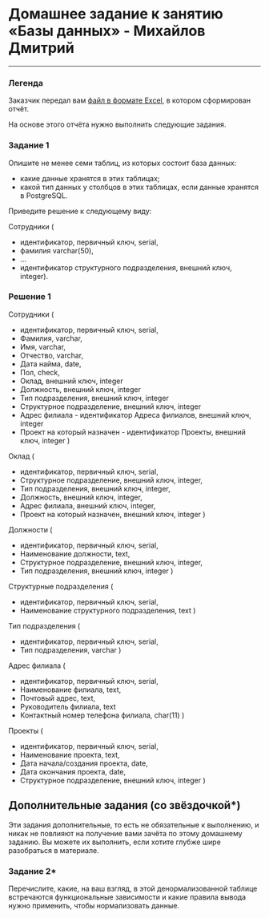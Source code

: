 # Домашнее задание к занятию «Базы данных» - Михайлов Дмитрий

---
### Легенда

Заказчик передал вам [файл в формате Excel](https://github.com/netology-code/sdb-homeworks/blob/main/resources/hw-12-1.xlsx), в котором сформирован отчёт. 

На основе этого отчёта нужно выполнить следующие задания.

### Задание 1

Опишите не менее семи таблиц, из которых состоит база данных:

- какие данные хранятся в этих таблицах;
- какой тип данных у столбцов в этих таблицах, если данные хранятся в PostgreSQL.

Приведите решение к следующему виду:

Сотрудники (

- идентификатор, первичный ключ, serial,
- фамилия varchar(50),
- ...
- идентификатор структурного подразделения, внешний ключ, integer).

### Решение 1

Сотрудники (
- идентификатор, первичный ключ, serial,
- Фамилия, varchar,
- Имя, varchar,
- Отчество, varchar,
- Дата найма, date,
- Пол, check,
- Оклад, внешний ключ, integer
- Должность, внешний ключ, integer
- Тип подразделения, внешний ключ, integer
- Структурное подразделение, внешний ключ, integer
- Адрес филиала - идентификатор Адреса филиалов, внешний ключ, integer
- Проект на который назначен - идентификатор Проекты, внешний ключ, integer )

Оклад (
- идентификатор, первичный ключ, serial,
- Структурное подразделение, внешний ключ, integer,
- Тип подразделения, внешний ключ, integer,
- Должность, внешний ключ, integer,
- Адрес филиала, внешний ключ, integer,
- Проект на который назначен, внешний ключ, integer )

Должности (
- идентификатор, первичный ключ, serial,
- Наименование должности, text,
- Структурное подразделение, внешний ключ, integer,
- Тип подразделения, внешний ключ, integer )

Структурные подразделения (
- идентификатор, первичный ключ, serial,
- Наименование структурного подразделения, text )

Тип подразделения (
- идентификатор, первичный ключ, serial,
- Тип подразделения, varchar )

Адрес филиала (
- идентификатор, первичный ключ, serial,
- Наименование филиала, text,
- Почтовый адрес, text,
- Руководитель филиала, text
- Контактный номер телефона филиала, char(11) )

Проекты (
- идентификатор, первичный ключ, serial,
- Наименование проекта, text,
- Дата начала/создания проекта, date, 
- Дата окончания проекта, date,
- Структурное подразделение, внешний ключ, integer )


## Дополнительные задания (со звёздочкой*)
Эти задания дополнительные, то есть не обязательные к выполнению, и никак не повлияют на получение вами зачёта по этому домашнему заданию. Вы можете их выполнить, если хотите глубже шире разобраться в материале.


### Задание 2*

Перечислите, какие, на ваш взгляд, в этой денормализованной таблице встречаются функциональные зависимости и какие правила вывода нужно применить, чтобы нормализовать данные.
